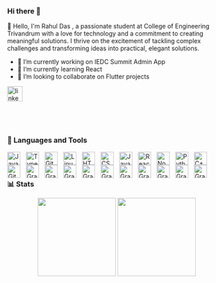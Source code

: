 ### Hi there 👋
👋 Hello, I'm Rahul Das , a passionate student at College of Engineering Trivandrum with a love for technology and a commitment to creating meaningful solutions. I thrive on the excitement of tackling complex challenges and transforming ideas into practical, elegant solutions.
<br />
- 🔭 I’m currently working on  IEDC Summit Admin App
- 🌱 I’m currently learning React
- 👯 I’m looking to collaborate on Flutter projects


<a href="https://www.linkedin.com/in/johngeorgechelamattom/" target="_blank">
    <img src="https://img.shields.io/static/v1?message=LinkedIn&logo=linkedin&label=&color=0077B5&logoColor=white&labelColor=&style=for-the-badge" height="35" alt="linkedin logo"  />
  </a>


  
#

</br>


### 🧰 Languages and Tools

<img align="left" alt="Java" width="30px" style="padding-right:10px;" src="https://cdn.jsdelivr.net/gh/devicons/devicon/icons/java/java-original.svg"/>

<img align="left" alt="TypeScript" width="30px" style="padding-right:10px;" src="https://cdn.jsdelivr.net/gh/devicons/devicon/icons/typescript/typescript-plain.svg" />

<img align="left" alt="Git" width="30px" style="padding-right:10px;" src="https://cdn.jsdelivr.net/gh/devicons/devicon/icons/git/git-original.svg" />
<img align="left" alt="Linux" width="30px" style="padding-right:10px;" src="https://cdn.jsdelivr.net/gh/devicons/devicon/icons/linux/linux-original.svg" />
<img align="left" alt="HTML" width="30px" style="padding-right:10px;" src="https://cdn.jsdelivr.net/gh/devicons/devicon/icons/html5/html5-plain.svg" />
<img align="left" alt="CSS" width="30px" style="padding-right:10px;" src="https://cdn.jsdelivr.net/gh/devicons/devicon/icons/css3/css3-plain.svg" />
<img align="left" alt="JavaScript" width="30px" style="padding-right:10px;" src="https://cdn.jsdelivr.net/gh/devicons/devicon/icons/javascript/javascript-plain.svg" />
<img align="left" alt="React" width="30px" style="padding-right:10px;" src="https://cdn.jsdelivr.net/gh/devicons/devicon/icons/react/react-original.svg" />
<img align="left" alt="NodeJS" width="30px" style="padding-right:10px;" src="https://cdn.jsdelivr.net/gh/devicons/devicon/icons/nodejs/nodejs-original.svg" />
<img align="left" alt="Python" width="30px" style="padding-right:10px;" src="https://cdn.jsdelivr.net/gh/devicons/devicon/icons/python/python-plain.svg" />
<img align="left" alt="C++" width="30px" style="padding-right:10px;" src="https://cdn.jsdelivr.net/gh/devicons/devicon/icons/cplusplus/cplusplus-line.svg" />
<img align="left" alt="GitHub" width="30px" style="padding-right:10px;" src="https://cdn.jsdelivr.net/gh/devicons/devicon/icons/github/github-original.svg" />
<img align="left" alt="Gradle" width="30px" style="padding-right:10px;" src="https://cdn.jsdelivr.net/gh/devicons/devicon/icons/gradle/gradle-plain.svg" />

<img align="left" alt="Gradle" width="30px" style="padding-right:10px;" src="https://cdn.jsdelivr.net/gh/devicons/devicon/icons/flutter/flutter-original.svg" />
<img align="left" alt="Gradle" width="30px" style="padding-right:10px;" src="https://cdn.jsdelivr.net/gh/devicons/devicon/icons/django/django-plain.svg" />


<img align="left" alt="Gradle" width="30px" style="padding-right:10px;" src="https://cdn.jsdelivr.net/gh/devicons/devicon/icons/firebase/firebase-plain.svg" />

<img align="left" alt="Gradle" width="30px" style="padding-right:10px;" src="https://cdn.jsdelivr.net/gh/devicons/devicon/icons/express/express-original.svg" />

<img align="left" alt="Gradle" width="30px" style="padding-right:10px;" src="https://cdn.jsdelivr.net/gh/devicons/devicon/icons/flask/flask-original.svg" />

<img align="left" alt="Gradle" width="30px" style="padding-right:10px;" src="https://cdn.jsdelivr.net/gh/devicons/devicon/icons/mysql/mysql-plain.svg" />

<img align="left" alt="Gradle" width="30px" style="padding-right:10px;" src="https://cdn.jsdelivr.net/gh/devicons/devicon/icons/postgresql/postgresql-plain.svg" />

<img align="left" alt="Gradle" width="30px" style="padding-right:10px;" src="https://cdn.jsdelivr.net/gh/devicons/devicon/icons/dart/dart-original.svg" />

<img align="left" alt="Gradle" width="30px" style="padding-right:10px;" src="https://cdn.jsdelivr.net/gh/devicons/devicon/icons/npm/npm-original-wordmark.svg" />



#



<br />




### 📊 Stats
<div align="center" >
    <img height=180 src="https://github-readme-stats.vercel.app/api?username=RAHUL-DAS-P&show_icons=true&theme=gruvbox" />
    <img height=180 src="https://github-readme-stats.vercel.app/api/top-langs?username=RAHUL-DAS-P&theme=merko&layout=compact&langs_count=8&card_width=320" />
</div>

<br />

#


